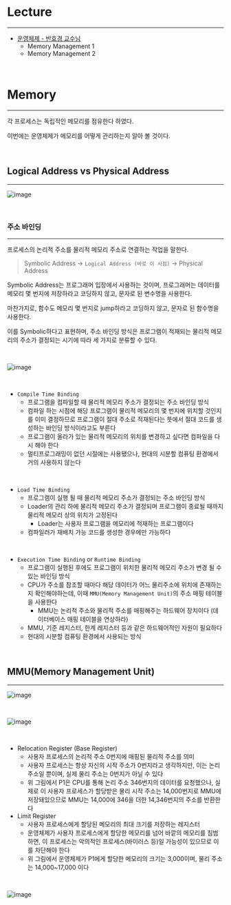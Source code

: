 # Lecture

---

- [운영체제 - 반효경 교수님](http://www.kocw.or.kr/home/cview.do?mty=p&kemId=1046323)
  - Memory Management 1
  - Memory Management 2

<br />

# Memory

---

각 프로세스는 독립적인 메모리를 점유한다 하였다.

이번에는 운영체제가 메모리를 어떻게 관리하는지 알아 볼 것이다.

<br />

## Logical Address vs Physical Address

---

![image](https://user-images.githubusercontent.com/71188307/156889420-a02b0b51-2254-48a6-a06b-26faa8315555.png)

<br />

### 주소 바인딩

---

프로세스의 논리적 주소를 물리적 메모리 주소로 연결하는 작업을 말한다.

> Symbolic Address -> `Logical Address (바로 이 시점)` -> Physical Address 

Symbolic Address는 프로그래머 입장에서 사용하는 것이며, 프로그래머는 데이터를 메모리 몇 번지에 저장하라고 코딩하지 않고, 문자로 된 변수명을 사용한다.

마찬가지로, 함수도 메모리 몇 번지로 jump하라고 코딩하지 않고, 문자로 된 함수명을 사용한다.

이를 Symbolic하다고 표현하며, 주소 바인딩 방식은 프로그램이 적재되는 물리적 메모리의 주소가 결정되는 시기에 따라 세 가지로 분류할 수 있다.

<br />

![image](https://user-images.githubusercontent.com/71188307/156890004-1ab854de-9a36-414b-93d4-25b9f785f41a.png)

<br />

- `Compile Time Binding`
  - 프로그램을 컴파일할 때 물리적 메모리 주소가 결정되는 주소 바인딩 방식
  - 컴파일 하는 시점에 해당 프로그램이 물리적 메모리의 몇 번지에 위치할 것인지를 이미 결정하므로 프로그램이 절대 주소로 적재된다는 뜻에서 절대 코드를 생성하는 바인딩 방식이라고도 부른다
  - 프로그램이 올라가 있는 물리적 메모리의 위치를 변경하고 싶다면 컴파일을 다시 해야 한다
  - 멀티프로그래밍이 없던 시절에는 사용됐으나, 현대의 시분할 컴퓨팅 환경에서 거의 사용하지 않는다

<br />

- `Load Time Binding`
  - 프로그램이 실행 될 때 물리적 메모리 주소가 결정되는 주소 바인딩 방식
  - Loader의 관리 하에 물리적 메모리 주소가 결정되며 프로그램이 종료될 때까지 물리적 메모리 상의 위치가 고정된다
    - Loader는 사용자 프로그램을 메모리에 적재하는 프로그램이다
  - 컴파일러가 재배치 가능 코드를 생성한 경우에만 가능하다

<br />

- `Execution Time Binding` or `Runtime Binding`
  - 프로그램이 실행된 후에도 프로그램이 위치한 물리적 메모리 주소가 변경 될 수 있는 바인딩 방식
  - CPU가 주소를 참조할 때마다 해당 데이터가 어느 물리주소에 위치에 존재하는지 확인해야하는데, 이때 `MMU(Memory Management Unit)`의 주소 매핑 테이블을 사용한다
    - MMU는 논리적 주소와 물리적 주소를 매핑해주는 하드웨어 장치이다 (데이터베이스 매핑 테이블을 연상하라)
  - MMU, 기준 레지스터, 한계 레지스터 등과 같은 하드웨어적인 자원이 필요하다
  - 현대의 시분할 컴퓨팅 환경에서 사용되는 방식

<br />

## MMU(Memory Management Unit)

---

![image](https://user-images.githubusercontent.com/71188307/156890264-594e4195-8654-4687-842b-a4188f4ed6ba.png)

<br />

![image](https://user-images.githubusercontent.com/71188307/156890486-86575be0-1ade-4bf1-a1de-3316ab261786.png)

<br />

- Relocation Register (Base Register)
  - 사용자 프로세스의 논리적 주소 0번지에 매핑된 물리적 주소를 의미
  - 사용자 프로세스는 항상 자신의 시작 주소가 0번지라고 생각하지만, 이는 논리 주소일 뿐이며, 실제 물리 주소는 0번지가 아닐 수 있다
  - 위 그림에서 P1은 CPU를 통해 논리 주소 346번지의 데이터를 요청했으나, 실제로 이 사용자 프로세스가 할당받은 물리 시작 주소는 14,000번지로 MMU에 저장돼있으므로 MMU는 14,000에 346을 더한 14,346번지의 주소를 반환한다
- Limit Register
  - 사용자 프로세스에게 할당된 메모리의 최대 크기를 저장하는 레지스터
  - 운영체제가 사용자 프로세스에게 할당한 메모리를 넘어 바깥의 메모리를 침범하면, 이 프로세스는 악의적인 프로세스(바이러스 등)일 가능성이 있으므로 이를 차단해야 한다
  - 위 그림에서 운영체제가 P1에게 할당한 메모리의 크기는 3,000이며, 물리 주소는 14,000~17,000 이다

<br />

![image](https://user-images.githubusercontent.com/71188307/156890581-fd4ac610-ee81-440d-9f3f-a03355577dfd.png)
